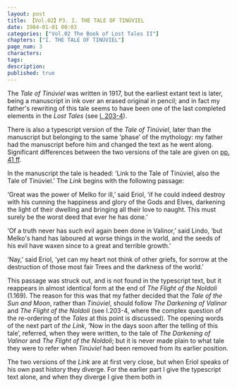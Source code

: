 ```yaml
---
layout: post
title: 【Vol.02】P3. I. THE TALE OF TINÚVIEL
date: 1984-01-01 00:03
categories: ["Vol.02 The Book of Lost Tales II"]
chapters: ["I. THE TALE OF TINÚVIEL"]
page_num: 3
characters: 
tags: 
description: 
published: true
---
```


The <I>Tale of Tinúviel</I> was written in 1917, but the earliest extant text is later, being a manuscript in ink over an erased original in pencil; and in fact my father's rewriting of this tale seems to have been one of the last completed elements in the <I>Lost Tales</I> (see [I. 203-4]({{site.baseurl}}/vol01-p203)).

There is also a typescript version of the <I>Tale of Tinúviel</I>, later than the manuscript but belonging to the same ‘phase’ of the mythology: my father had the manuscript before him and changed the text as he went along. Significant differences between the two versions of the tale are given on [pp. 41 ff]({{site.baseurl}}/vol02-p41).

In the manuscript the tale is headed: ‘Link to the Tale of Tinúviel, also the Tale of Tinúviel.’ The <I>Link</I> begins with the following passage:

‘Great was the power of Melko for ill,’ said Eriol, ‘if he could indeed destroy with his cunning the happiness and glory of the Gods and Elves, darkening the light of their dwelling and bringing all their love to naught. This must surely be the worst deed that ever he has done.’

‘Of a truth never has such evil again been done in Valinor,’ said Lindo, ‘but Melko's hand has laboured at worse things in the world, and the seeds of his evil have waxen since to a great and terrible growth.’ 

‘Nay,’ said Eriol, ‘yet can my heart not think of other griefs, for sorrow at the destruction of those most fair Trees and the darkness of the world.’

This passage was struck out, and is not found in the typescript text, but it reappears in almost identical form at the end of <I>The Flight of the Noldoli</I> (1.169). The reason for this was that my father decided that the <I>Tale of the Sun and Moon</I>, rather than <I>Tinúviel</I>, should follow <I>The Darkening of Valinor</I> and <I>The Flight of the Noldoli</I> (see I.203-4, where the complex question of the re-ordering of the <I>Tales</I> at this point is discussed). The opening words of the next part of <I>the Link</I>, ‘Now in the days soon after the telling of this tale’, referred, when they were written, to the tale of <I>The Darkening of Valinor</I> and <I>The Flight of the Noldoli</I>; but it is never made plain to what tale they were to refer when <I>Tinúviel</I> had been removed from its earlier position.

The two versions of the <I>Link</I> are at first very close, but when Eriol speaks of his own past history they diverge. For the earlier part I give the typescript text alone, and when they diverge I give them both in

